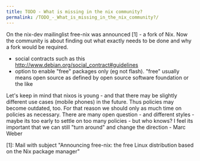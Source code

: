 ```yaml
---
title: TODO - What is missing in the nix community?
permalink: /TODO_-_What_is_missing_in_the_nix_community?/
---
```


On the nix-dev mailinglist free-nix was announced \[1\] - a fork of Nix. Now the community is about finding out what exactly needs to be done and why a fork would be required.

-   social contracts such as this <http://www.debian.org/social_contract#guidelines>
-   option to enable "free" packages only (eg not flash). "free" usually means open source as defined by open source software foundation or the like

Let's keep in mind that nixos is young - and that there may be slightly different use cases (mobile phones) in the future. Thus policies may become outdated, too. For that reason we should only as much time on policies as necessary. There are many open question - and different styles - maybe its too early to settle on too many policies - but who knows? I feel its important that we can still "turn around" and change the direction - Marc Weber

\[1\]: Mail with subject "Announcing free-nix: the free Linux distribution based on the Nix package manager"